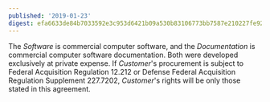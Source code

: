 ```yaml
---
published: '2019-01-23'
digest: efa6633de84b7033592e3c953d6421b09a530b83106773bb7587e210227fe920
---
```


The _Software_ is commercial computer software, and the _Documentation_ is commercial computer software documentation. Both were developed exclusively at private expense. If _Customer_'s procurement is subject to Federal Acquisition Regulation 12.212 or Defense Federal Acquisition Regulation Supplement 227.7202, _Customer_'s rights will be only those stated in this agreement.
